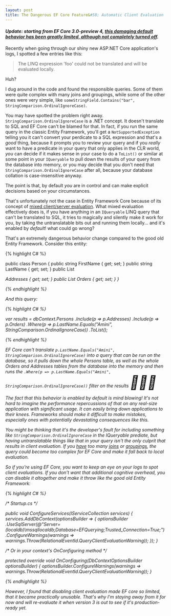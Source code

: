 ```yaml
---
layout: post
title: The Dangerous EF Core Feature&#58; Automatic Client Evaluation
---
```


#### _Update: starting from EF Core 3.0-preview 4, [this damaging default behavior has been greatly limited, although not completely turned off](https://docs.microsoft.com/en-us/ef/core/what-is-new/ef-core-3.0/breaking-changes#linq-queries-are-no-longer-evaluated-on-the-client)._

Recently when going through our shiny new ASP.NET Core application's logs, I spotted a few entries like this:

> The LINQ expression 'foo' could not be translated and will be evaluated locally.

Huh?

I dug around in the code and found the responsible queries. Some of them were quite complex with many joins and groupings, while some of the other ones were very simple, like `someStringField.Contains("bar", StringComparison.OrdinalIgnoreCase)`.

You may have spotted the problem right away. `StringComparison.OrdinalIgnoreCase` is a .NET concept. It doesn't translate to SQL and EF Core can't be blamed for that. In fact, if you run the same query in the classic Entity Framework, you'll get a `NotSupportedException` telling you it can't convert your perdicate to a SQL expression and that's a _good_ thing, because it prompts you to review your query and if you _really_ want to have a predicate in your query that only applies in the CLR world, _you_ can decide if it makes sense in your case to do a `ToList()` or similar at some point in your `IQueryable` to pull down the results of your query from the database into memory, or you may decide that you don't need that `StringComparison.OrdinalIgnoreCase` after all, because your database collation is case-insensitive anyway.

The point is that, by default _you_ are in control and can make explicit decisions based on your circumstances.

That's unfortunately not the case in Entity Framework Core because of its concept of [mixed client/server evaluation](https://docs.microsoft.com/en-us/ef/core/querying/client-eval). What mixed evaluation effectively does is, if you have anything in an `IQueryable` LINQ query that can't be translated to SQL, it tries to magically and silently make it work for you, by taking the untranslatable bits out and running them locally... and it's enabled by _default_! what could go wrong?

That's an extremely dangerous behavior change compared to the good old Entity Framework. Consider this entity:

{% highlight C# %}

public class Person
{
	public string FirstName { get; set; }
	public string LastName { get; set; }
	public List<Address> Addresses { get; set; }
	public List<Order> Orders { get; set; }
}

{% endhighlight %}

And this query:

{% highlight C# %}

var results = dbContext.Persons
	.Include(p => p.Addresses)
	.Include(p => p.Orders)
	.Where(p => p.LastName.Equals("Amini", StringComparison.OrdinalIgnoreCase))
	.ToList();

{% endhighlight %}

EF Core can't translate `p.LastName.Equals("Amini", StringComparison.OrdinalIgnoreCase)` into a query that can be run on the database, so it pulls down the _whole_ Persons table, as well as the _whole_ Orders and Addresses tables from the database into the memory and _then_ runs the `.Where(p => p.LastName.Equals("Amini", StringComparison.OrdinalIgnoreCase))` filter on the results <span style="font-size: 3em">🤦🏻‍♂️</span>

The fact that this behavior is enabled by default is _mind blowing_! It's not hard to imagine the performance repercussions of that on any real-size application with significant usage. It can easily bring down applications to their knees. Frameworks should make it difficult to make mistakes, especially ones with potentially devastating consequences like this.

You might be thinking that it's the developer's fault for including something like `StringComparison.OrdinalIgnoreCase` in the IQueryable prediate, but having untranslatable things like that in your query isn't the only culprit that results in client evaluation. If you [have](https://github.com/aspnet/EntityFrameworkCore/issues/6245) too many [joins](https://stackoverflow.com/questions/45237492/ef-core-could-not-be-translated-and-will-be-evaluated-locally) or [groupings](https://github.com/aspnet/EntityFrameworkCore/issues/12255), the query could become too complex for EF Core and make it fall back to local evaluation.

So if you're using EF Core, you want to keep an eye on your logs to spot client evaluations. If you don't want that additional cognitive overhead, you can disable it altogether and make it throw like the good old Entity Framework:

{% highlight C# %}

/* Startup.cs */

public void ConfigureServices(IServiceCollection services)
{
	services.AddDbContext<YourContext>(optionsBuilder =>
	{
		optionsBuilder
			.UseSqlServer(@"Server=(localdb)\mssqllocaldb;Database=EFQuerying;Trusted_Connection=True;")
			.ConfigureWarnings(warnings => warnings.Throw(RelationalEventId.QueryClientEvaluationWarning));
	});
}

/* Or in your context's OnConfiguring method */

protected override void OnConfiguring(DbContextOptionsBuilder optionsBuilder)
{
	optionsBuilder.ConfigureWarnings(warnings => warnings.Throw(RelationalEventId.QueryClientEvaluationWarning));
}

{% endhighlight %}

However, I found that disabling client evaluation made EF core so limited, that it became practically unusable. That's why I'm staying away from it for now and will re-evaluate it when version 3 is out to see if it's production-ready yet.